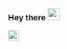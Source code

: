 ### Hey there <img src="https://media.giphy.com/media/hvRJCLFzcasrR4ia7z/giphy.gif" width="25px">

<a href="https://www.linkedin.com/in/pablo-nicolas-diaz/">
  <img align="left" alt="Pablo's LinkedIN" width="22px" src="https://raw.githubusercontent.com/peterthehan/peterthehan/master/assets/linkedin.svg"/>
</a>

<!--
**pndiaz/pndiaz** is a ✨ _special_ ✨ repository because its `README.md` (this file) appears on your GitHub profile.

Here are some ideas to get you started:

### 🔭 I’m currently working on ... 
    ##Kenility team @kenilityteam
- 🌱 I’m currently learning ...
- 👯 I’m looking to collaborate on ...
- 🤔 I’m looking for help with ...
- 💬 Ask me about ...
- 📫 How to reach me: ...
- 😄 Pronouns: ...
- ⚡ Fun fact: ...
-->
